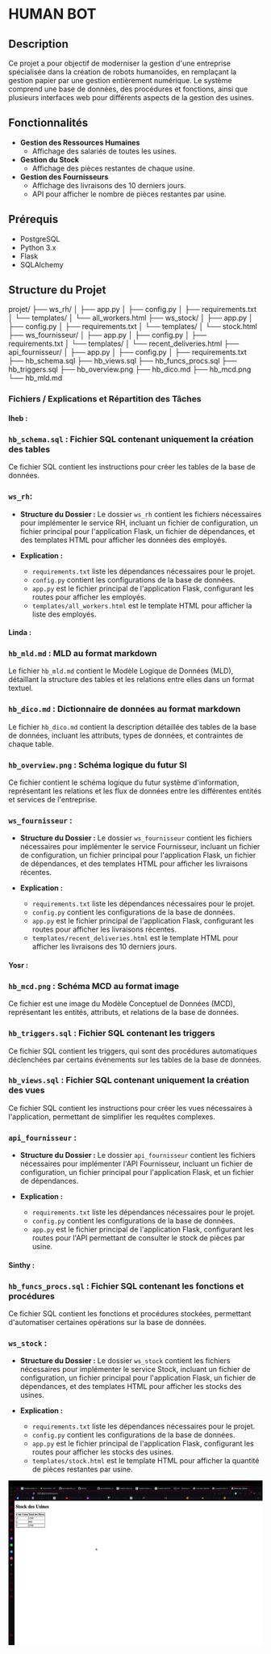 # HUMAN BOT

## Description

Ce projet a pour objectif de moderniser la gestion d'une entreprise spécialisée dans la création de robots humanoïdes, en remplaçant la gestion papier par une gestion entièrement numérique. Le système comprend une base de données, des procédures et fonctions, ainsi que plusieurs interfaces web pour différents aspects de la gestion des usines.

## Fonctionnalités

- **Gestion des Ressources Humaines**
  - Affichage des salariés de toutes les usines.
- **Gestion du Stock**
  - Affichage des pièces restantes de chaque usine.
- **Gestion des Fournisseurs**
  - Affichage des livraisons des 10 derniers jours.
  - API pour afficher le nombre de pièces restantes par usine.

## Prérequis

- PostgreSQL
- Python 3.x
- Flask
- SQLAlchemy



## Structure du Projet

projet/
├── ws_rh/
│   ├── app.py
│   ├── config.py
│   ├── requirements.txt
│   └── templates/
│       └── all_workers.html
├── ws_stock/
│   ├── app.py
│   ├── config.py
│   ├── requirements.txt
│   └── templates/
│       └── stock.html
├── ws_fournisseur/
│   ├── app.py
│   ├── config.py
│   ├── requirements.txt
│   └── templates/
│       └── recent_deliveries.html
├── api_fournisseur/
│   ├── app.py
│   ├── config.py
│   ├── requirements.txt
├── hb_schema.sql
├── hb_views.sql
├── hb_funcs_procs.sql
├── hb_triggers.sql
├── hb_overview.png
├── hb_dico.md
├── hb_mcd.png
└── hb_mld.md



### Fichiers / Explications et Répartition des Tâches


#### Iheb : 

### `hb_schema.sql` : Fichier SQL contenant uniquement la création des tables
Ce fichier SQL contient les instructions pour créer les tables de la base de données.


### `ws_rh`:

- **Structure du Dossier :**
  Le dossier `ws_rh` contient les fichiers nécessaires pour implémenter le service RH, incluant un fichier de configuration, un fichier principal pour l'application Flask, un fichier de dépendances, et des templates HTML pour afficher les données des employés.

- **Explication :**
  - `requirements.txt` liste les dépendances nécessaires pour le projet.
  - `config.py` contient les configurations de la base de données.
  - `app.py` est le fichier principal de l'application Flask, configurant les routes pour afficher les employés.
  - `templates/all_workers.html` est le template HTML pour afficher la liste des employés.



#### Linda :

### `hb_mld.md` : MLD au format markdown
Le fichier `hb_mld.md` contient le Modèle Logique de Données (MLD), détaillant la structure des tables et les relations entre elles dans un format textuel.

### `hb_dico.md` : Dictionnaire de données au format markdown
Le fichier `hb_dico.md` contient la description détaillée des tables de la base de données, incluant les attributs, types de données, et contraintes de chaque table.

### `hb_overview.png` : Schéma logique du futur SI
Ce fichier contient le schéma logique du futur système d'information, représentant les relations et les flux de données entre les différentes entités et services de l'entreprise.

### `ws_fournisseur` :

- **Structure du Dossier :**
  Le dossier `ws_fournisseur` contient les fichiers nécessaires pour implémenter le service Fournisseur, incluant un fichier de configuration, un fichier principal pour l'application Flask, un fichier de dépendances, et des templates HTML pour afficher les livraisons récentes.

- **Explication :**
  - `requirements.txt` liste les dépendances nécessaires pour le projet.
  - `config.py` contient les configurations de la base de données.
  - `app.py` est le fichier principal de l'application Flask, configurant les routes pour afficher les livraisons récentes.
  - `templates/recent_deliveries.html` est le template HTML pour afficher les livraisons des 10 derniers jours.



#### Yosr : 

### `hb_mcd.png` : Schéma MCD au format image
Ce fichier est une image du Modèle Conceptuel de Données (MCD), représentant les entités, attributs, et relations de la base de données.

### `hb_triggers.sql` : Fichier SQL contenant les triggers

Ce fichier SQL contient les triggers, qui sont des procédures automatiques déclenchées par certains événements sur les tables de la base de données.

### `hb_views.sql` : Fichier SQL contenant uniquement la création des vues
Ce fichier SQL contient les instructions pour créer les vues nécessaires à l'application, permettant de simplifier les requêtes complexes.


### `api_fournisseur` :

- **Structure du Dossier :**
  Le dossier `api_fournisseur` contient les fichiers nécessaires pour implémenter l'API Fournisseur, incluant un fichier de configuration, un fichier principal pour l'application Flask, et un fichier de dépendances.

- **Explication :**
  - `requirements.txt` liste les dépendances nécessaires pour le projet.
  - `config.py` contient les configurations de la base de données.
  - `app.py` est le fichier principal de l'application Flask, configurant les routes pour l'API permettant de consulter le stock de pièces par usine.



#### Sinthy : 

### `hb_funcs_procs.sql` : Fichier SQL contenant les fonctions et procédures

Ce fichier SQL contient les fonctions et procédures stockées, permettant d'automatiser certaines opérations sur la base de données.

### `ws_stock` :

- **Structure du Dossier :**
  Le dossier `ws_stock` contient les fichiers nécessaires pour implémenter le service Stock, incluant un fichier de configuration, un fichier principal pour l'application Flask, un fichier de dépendances, et des templates HTML pour afficher les stocks des usines.

- **Explication :**
  - `requirements.txt` liste les dépendances nécessaires pour le projet.
  - `config.py` contient les configurations de la base de données.
  - `app.py` est le fichier principal de l'application Flask, configurant les routes pour afficher les stocks des usines.
  - `templates/stock.html` est le template HTML pour afficher la quantité de pièces restantes par usine.

![Capture](ws_stock_Sinthy.png)
